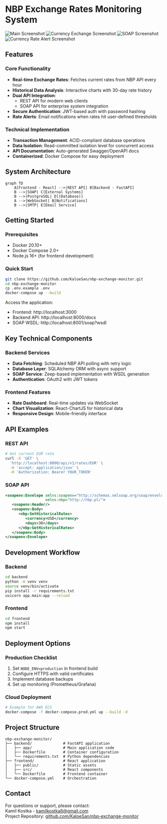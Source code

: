 # NBP Exchange Rates Monitoring System

![Main Screenshot](screenshots/main.png) 
![Currency Exchange Screenshot](screenshots/currency_exchange.png)
![SOAP Screenshot](screenshots/soap.png)
![Currency Rate Alert Screenshot](screenshots/currency_rate_alert.png)

## Features

### Core Functionality
- **Real-time Exchange Rates**: Fetches current rates from NBP API every hour
- **Historical Data Analysis**: Interactive charts with 30-day rate history
- **Dual API Integration**:
  - REST API for modern web clients
  - SOAP API for enterprise system integration
- **Secure Authentication**: JWT-based auth with password hashing
- **Rate Alerts**: Email notifications when rates hit user-defined thresholds

### Technical Implementation
- **Transaction Management**: ACID-compliant database operations
- **Data Isolation**: Read-committed isolation level for concurrent access
- **API Documentation**: Auto-generated Swagger/OpenAPI docs
- **Containerized**: Docker Compose for easy deployment

## System Architecture

```mermaid
graph TD
    A[Frontend - React] -->|REST API| B[Backend - FastAPI]
    B -->|SOAP| C[External Systems]
    B -->|PostgreSQL| D[(Database)]
    A -->|WebSocket| B[Notifications]
    B -->|SMTP| E[Email Service]
```

## Getting Started

### Prerequisites
- Docker 20.10+
- Docker Compose 2.0+
- Node.js 16+ (for frontend development)

### Quick Start
```bash
git clone https://github.com/KaloeSan/nbp-exchange-monitor.git
cd nbp-exchange-monitor
cp .env.example .env
docker-compose up --build
```

Access the application:
- Frontend: http://localhost:3000
- Backend API: http://localhost:8000/docs
- SOAP WSDL: http://localhost:8001/soap?wsdl

## Key Technical Components

### Backend Services
- **Data Fetching**: Scheduled NBP API polling with retry logic
- **Database Layer**: SQLAlchemy ORM with async support
- **SOAP Service**: Zeep-based implementation with WSDL generation
- **Authentication**: OAuth2 with JWT tokens

### Frontend Features
- **Rate Dashboard**: Real-time updates via WebSocket
- **Chart Visualization**: React-ChartJS for historical data
- **Responsive Design**: Mobile-friendly interface

## API Examples

### REST API
```bash
# Get current EUR rate
curl -X 'GET' \
  'http://localhost:8000/api/v1/rates/EUR' \
  -H 'accept: application/json' \
  -H 'Authorization: Bearer YOUR_TOKEN'
```

### SOAP API
```xml
<soapenv:Envelope xmlns:soapenv="http://schemas.xmlsoap.org/soap/envelope/" 
                  xmlns:nbp="http://nbp.pl/">
   <soapenv:Header/>
   <soapenv:Body>
      <nbp:GetHistoricalRates>
         <currency>USD</currency>
         <days>30</days>
      </nbp:GetHistoricalRates>
   </soapenv:Body>
</soapenv:Envelope>
```

## Development Workflow

### Backend
```bash
cd backend
python -m venv venv
source venv/bin/activate
pip install -r requirements.txt
uvicorn app.main:app --reload
```

### Frontend
```bash
cd frontend
npm install
npm start
```

## Deployment Options

### Production Checklist
1. Set `NODE_ENV=production` in frontend build
2. Configure HTTPS with valid certificates
3. Implement database backups
4. Set up monitoring (Prometheus/Grafana)

### Cloud Deployment
```bash
# Example for AWS ECS
docker-compose -f docker-compose.prod.yml up --build -d
```

## Project Structure

```
nbp-exchange-monitor/
├── backend/              # FastAPI application
│   ├── app/              # Main application code
│   ├── Dockerfile        # Container configuration
│   └── requirements.txt  # Python dependencies
├── frontend/             # React application
│   ├── public/           # Static assets
│   ├── src/              # React components
│   └── Dockerfile        # Frontend container
└── docker-compose.yml    # Orchestration
```

## Contact

For questions or support, please contact:  
Kamil Kostka - kamilkostka6@gmail.com  
Project Repository: [github.com/KaloeSan/nbp-exchange-monitor](https://github.com/KaloeSan/nbp-exchange-monitor)

